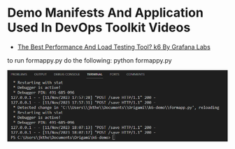 # Demo Manifests And Application Used In DevOps Toolkit Videos

* [The Best Performance And Load Testing Tool? k6 By Grafana Labs](https://youtu.be/5OgQuVAR14I)

to run formappy.py do the following: python formappy.py


![this is a test image](images/test.png)